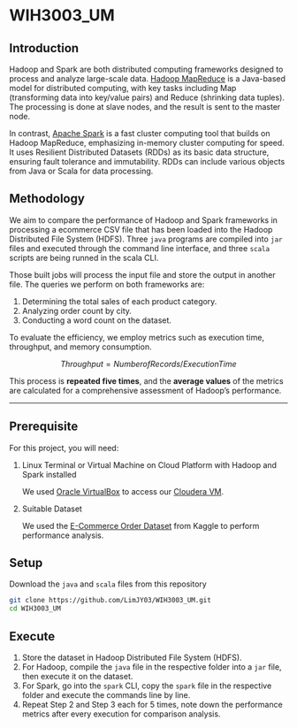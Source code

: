# WIH3003_UM

## Introduction

Hadoop and Spark are both distributed computing frameworks designed to process and analyze large-scale data. [Hadoop MapReduce](https://hadoop.apache.org/docs/current/hadoop-mapreduce-client/hadoop-mapreduce-client-core/MapReduceTutorial.html) is a Java-based model for distributed computing, with key tasks including Map (transforming data into key/value pairs) and Reduce (shrinking data tuples). The processing is done at slave nodes, and the result is sent to the master node. 

In contrast, [Apache Spark](https://spark.apache.org/) is a fast cluster computing tool that builds on Hadoop MapReduce, emphasizing in-memory cluster computing for speed. It uses Resilient Distributed Datasets (RDDs) as its basic data structure, ensuring fault tolerance and immutability. RDDs can include various objects from Java or Scala for data processing.

## Methodology

We aim to compare the performance of Hadoop and Spark frameworks in processing a ecommerce CSV file that has been loaded into the Hadoop Distributed File System (HDFS). Three `java` programs are compiled into `jar` files and executed through the command line interface, and three `scala` scripts are being runned in the scala CLI. 

Those built jobs will process the input file and store the output in another file. The queries we perform on both frameworks are:

1. Determining the total sales of each product category.
2. Analyzing order count by city.
3. Conducting a word count on the dataset. 

To evaluate the efficiency, we employ metrics such as execution time, throughput, and memory consumption.

$$Throughput = Number of Records / Execution Time$$

This process is **repeated five times**, and the **average values** of the metrics are calculated for a comprehensive assessment of Hadoop’s performance.

---

## Prerequisite

For this project, you will need:

1. Linux Terminal or Virtual Machine on Cloud Platform with Hadoop and Spark installed
    
    We used [Oracle VirtualBox](https://www.oracle.com/virtualization/technologies/vm/downloads/virtualbox-downloads.html) to access our [Cloudera VM](https://www.cloudera.com/downloads/cdp-private-cloud-trial.html).

2. Suitable Dataset
    
    We used the [E-Commerce Order Dataset](https://www.kaggle.com/datasets/bytadit/ecommerce-order-dataset) from Kaggle to perform performance analysis.

## Setup

Download the `java` and `scala` files from this repository

```sh
git clone https://github.com/LimJY03/WIH3003_UM.git
cd WIH3003_UM
```

## Execute

1. Store the dataset in Hadoop Distributed File System (HDFS).
2. For Hadoop, compile the `java` file in the respective folder into a `jar` file, then execute it on the dataset.
3. For Spark, go into the `spark` CLI, copy the `spark` file in the respective folder and execute the commands line by line.
4. Repeat Step 2 and Step 3 each for 5 times, note down the performance metrics after every execution for comparison analysis.